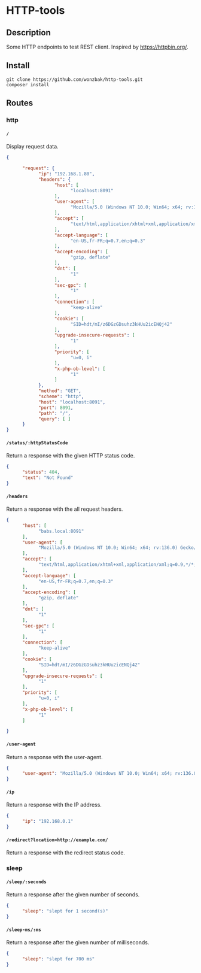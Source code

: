 # HTTP-tools

## Description
Some HTTP endpoints to test REST client.
Inspired by https://httpbin.org/.

## Install

```shell
git clone https://github.com/wonzbak/http-tools.git
composer install
```

## Routes
### http
#### `/`

Display request data.
```json
{

      "request": {
            "ip": "192.168.1.80",
            "headers": {
                  "host": [
                        "localhost:8091"
                  ],
                  "user-agent": [
                        "Mozilla/5.0 (Windows NT 10.0; Win64; x64; rv:136.0) Gecko/20100101 Firefox/136.0"
                  ],
                  "accept": [
                        "text/html,application/xhtml+xml,application/xml;q=0.9,*/*;q=0.8"
                  ],
                  "accept-language": [
                        "en-US,fr-FR;q=0.7,en;q=0.3"
                  ],
                  "accept-encoding": [
                        "gzip, deflate"
                  ],
                  "dnt": [
                        "1"
                  ],
                  "sec-gpc": [
                        "1"
                  ],
                  "connection": [
                        "keep-alive"
                  ],
                  "cookie": [
                        "SID=hdt/mI/z6DGzGDsuhz3kHUu2icENQj42"
                  ],
                  "upgrade-insecure-requests": [
                        "1"
                  ],
                  "priority": [
                        "u=0, i"
                  ],
                  "x-php-ob-level": [
                        "1"
                  ]
            },
            "method": "GET",
            "scheme": "http",
            "host": "localhost:8091",
            "port": 8091,
            "path": "/",
            "query": [ ]
      }
}
```

#### `/status/:httpStatusCode`
Return a response with the given HTTP status code.
```json
{
      "status": 404,
      "text": "Not Found"
}
```

#### `/headers`
Return a response with the all request headers.
```json
{
      "host": [
            "babs.local:8091"
      ],
      "user-agent": [
            "Mozilla/5.0 (Windows NT 10.0; Win64; x64; rv:136.0) Gecko/20100101 Firefox/136.0"
      ],
      "accept": [
            "text/html,application/xhtml+xml,application/xml;q=0.9,*/*;q=0.8"
      ],
      "accept-language": [
            "en-US,fr-FR;q=0.7,en;q=0.3"
      ],
      "accept-encoding": [
            "gzip, deflate"
      ],
      "dnt": [
            "1"
      ],
      "sec-gpc": [
            "1"
      ],
      "connection": [
            "keep-alive"
      ],
      "cookie": [
            "SID=hdt/mI/z6DGzGDsuhz3kHUu2icENQj42"
      ],
      "upgrade-insecure-requests": [
            "1"
      ],
      "priority": [
            "u=0, i"
      ],
      "x-php-ob-level": [
            "1"
      ]

}
``` 

#### `/user-agent`
Return a response with the user-agent.
```json
{
      "user-agent": "Mozilla/5.0 (Windows NT 10.0; Win64; x64; rv:136.0) Gecko/20100101 Firefox/136.0"
}
```

#### `/ip`
Return a response with the IP address.
```json
{
      "ip": "192.168.0.1"
}
```

#### `/redirect?location=http://example.com/`

Return a response with the redirect status code.

### sleep

#### `/sleep/:seconds`
Return a response after the given number of seconds.
```json
{
      "sleep": "slept for 1 second(s)"
}
```

#### `/sleep-ms/:ms`
Return a response after the given number of milliseconds.
```json
{
      "sleep": "slept for 700 ms"
}
```